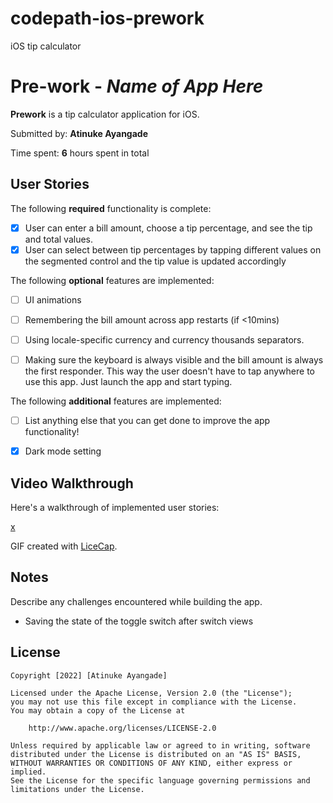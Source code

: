 # codepath-ios-prework
iOS tip calculator
# Pre-work - *Name of App Here*

**Prework** is a tip calculator application for iOS.

Submitted by: **Atinuke Ayangade**

Time spent: **6** hours spent in total

## User Stories

The following **required** functionality is complete:

* [x] User can enter a bill amount, choose a tip percentage, and see the tip and total values.
* [x] User can select between tip percentages by tapping different values on the segmented control and the tip value is updated accordingly

The following **optional** features are implemented:

* [ ] UI animations
* [ ] Remembering the bill amount across app restarts (if <10mins)
* [ ] Using locale-specific currency and currency thousands separators.
* [ ] Making sure the keyboard is always visible and the bill amount is always the first responder. This way the user doesn't have to tap anywhere to use this app. Just launch the app and start typing.


The following **additional** features are implemented:

- [ ] List anything else that you can get done to improve the app functionality!
* [x] Dark mode setting

## Video Walkthrough

Here's a walkthrough of implemented user stories:

[x](https://media.giphy.com/media/3kUai2XumJVE2hnWOg/giphy.gif)



GIF created with [LiceCap](http://www.cockos.com/licecap/).

## Notes

Describe any challenges encountered while building the app.
- Saving the state of the toggle switch after switch views

## License

    Copyright [2022] [Atinuke Ayangade]

    Licensed under the Apache License, Version 2.0 (the "License");
    you may not use this file except in compliance with the License.
    You may obtain a copy of the License at

        http://www.apache.org/licenses/LICENSE-2.0

    Unless required by applicable law or agreed to in writing, software
    distributed under the License is distributed on an "AS IS" BASIS,
    WITHOUT WARRANTIES OR CONDITIONS OF ANY KIND, either express or implied.
    See the License for the specific language governing permissions and
    limitations under the License.


